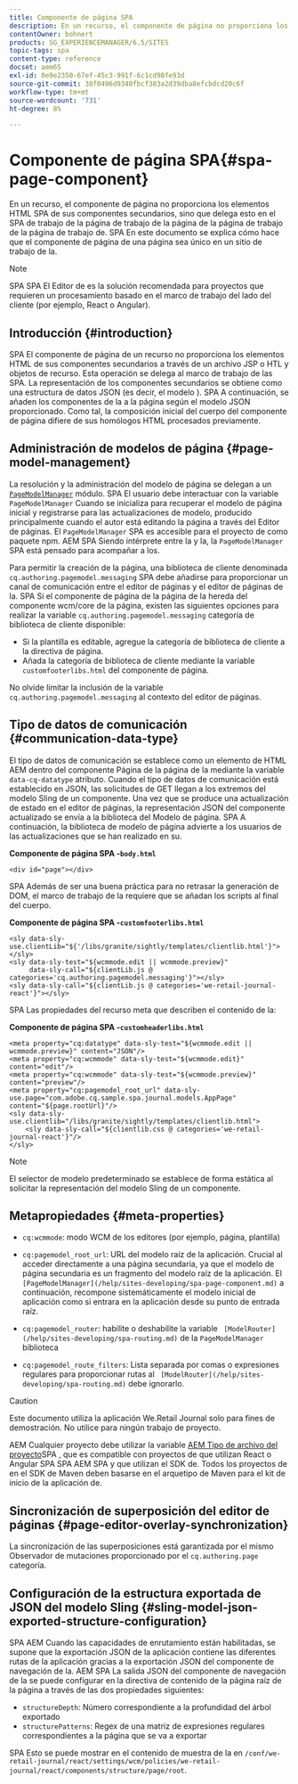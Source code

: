 ```yaml
---
title: Componente de página SPA
description: En un recurso, el componente de página no proporciona los elementos HTML SPA de sus componentes secundarios, sino que delega esto en el SPA de trabajo de la página de trabajo de la página de la página de trabajo de la página de trabajo de. SPA En este documento se explica cómo hace que el componente de página de una página sea único en un sitio de trabajo de la.
contentOwner: bohnert
products: SG_EXPERIENCEMANAGER/6.5/SITES
topic-tags: spa
content-type: reference
docset: aem65
exl-id: 0e9e2350-67ef-45c3-991f-6c1cd98fe93d
source-git-commit: 38f0496d9340fbcf383a2d39dba8efcbdcd20c6f
workflow-type: tm+mt
source-wordcount: '731'
ht-degree: 8%

---
```


# Componente de página SPA{#spa-page-component}

En un recurso, el componente de página no proporciona los elementos HTML SPA de sus componentes secundarios, sino que delega esto en el SPA de trabajo de la página de trabajo de la página de la página de trabajo de la página de trabajo de. SPA En este documento se explica cómo hace que el componente de página de una página sea único en un sitio de trabajo de la.

>[!NOTE]
>
>SPA SPA El Editor de es la solución recomendada para proyectos que requieren un procesamiento basado en el marco de trabajo del lado del cliente (por ejemplo, React o Angular).

## Introducción {#introduction}

SPA El componente de página de un recurso no proporciona los elementos HTML de sus componentes secundarios a través de un archivo JSP o HTL y objetos de recurso. Esta operación se delega al marco de trabajo de las SPA. La representación de los componentes secundarios se obtiene como una estructura de datos JSON (es decir, el modelo ). SPA A continuación, se añaden los componentes de la a la página según el modelo JSON proporcionado. Como tal, la composición inicial del cuerpo del componente de página difiere de sus homólogos HTML procesados previamente.

## Administración de modelos de página {#page-model-management}

La resolución y la administración del modelo de página se delegan a un [`PageModelManager`](/help/sites-developing/spa-blueprint.md#pagemodelmanager) módulo. SPA El usuario debe interactuar con la variable `PageModelManager` Cuando se inicializa para recuperar el modelo de página inicial y registrarse para las actualizaciones de modelo, producido principalmente cuando el autor está editando la página a través del Editor de páginas. El `PageModelManager` SPA es accesible para el proyecto de como paquete npm. AEM SPA Siendo intérprete entre la y la, la `PageModelManager` SPA está pensado para acompañar a los.

Para permitir la creación de la página, una biblioteca de cliente denominada `cq.authoring.pagemodel.messaging` SPA debe añadirse para proporcionar un canal de comunicación entre el editor de páginas y el editor de páginas de la. SPA Si el componente de página de la página de la hereda del componente wcm/core de la página, existen las siguientes opciones para realizar la variable `cq.authoring.pagemodel.messaging` categoría de biblioteca de cliente disponible:

* Si la plantilla es editable, agregue la categoría de biblioteca de cliente a la directiva de página.
* Añada la categoría de biblioteca de cliente mediante la variable `customfooterlibs.html` del componente de página.

No olvide limitar la inclusión de la variable `cq.authoring.pagemodel.messaging` al contexto del editor de páginas.

## Tipo de datos de comunicación {#communication-data-type}

El tipo de datos de comunicación se establece como un elemento de HTML AEM dentro del componente Página de la página de la mediante la variable `data-cq-datatype` atributo. Cuando el tipo de datos de comunicación está establecido en JSON, las solicitudes de GET llegan a los extremos del modelo Sling de un componente. Una vez que se produce una actualización de estado en el editor de páginas, la representación JSON del componente actualizado se envía a la biblioteca del Modelo de página. SPA A continuación, la biblioteca de modelo de página advierte a los usuarios de las actualizaciones que se han realizado en su.

**Componente de página SPA -`body.html`**

```
<div id="page"></div>
```

SPA Además de ser una buena práctica para no retrasar la generación de DOM, el marco de trabajo de la requiere que se añadan los scripts al final del cuerpo.

**Componente de página SPA -`customfooterlibs.html`**

```
<sly data-sly-use.clientLib="${'/libs/granite/sightly/templates/clientlib.html'}"></sly>
<sly data-sly-test="${wcmmode.edit || wcmmode.preview}"
     data-sly-call="${clientLib.js @ categories='cq.authoring.pagemodel.messaging'}"></sly>
<sly data-sly-call="${clientLib.js @ categories='we-retail-journal-react'}"></sly>
```

SPA Las propiedades del recurso meta que describen el contenido de la:

**Componente de página SPA -`customheaderlibs.html`**

```
<meta property="cq:datatype" data-sly-test="${wcmmode.edit || wcmmode.preview}" content="JSON"/>
<meta property="cq:wcmmode" data-sly-test="${wcmmode.edit}" content="edit"/>
<meta property="cq:wcmmode" data-sly-test="${wcmmode.preview}" content="preview"/>
<meta property="cq:pagemodel_root_url" data-sly-use.page="com.adobe.cq.sample.spa.journal.models.AppPage" content="${page.rootUrl}"/>
<sly data-sly-use.clientlib="/libs/granite/sightly/templates/clientlib.html">
    <sly data-sly-call="${clientlib.css @ categories='we-retail-journal-react'}"/>
</sly>
```

>[!NOTE]
>
>El selector de modelo predeterminado se establece de forma estática al solicitar la representación del modelo Sling de un componente.

## Metapropiedades {#meta-properties}

* `cq:wcmmode`: modo WCM de los editores (por ejemplo, página, plantilla)
* `cq:pagemodel_root_url`: URL del modelo raíz de la aplicación. Crucial al acceder directamente a una página secundaria, ya que el modelo de página secundaria es un fragmento del modelo raíz de la aplicación. El ` [PageModelManager](/help/sites-developing/spa-page-component.md)` a continuación, recompone sistemáticamente el modelo inicial de aplicación como si entrara en la aplicación desde su punto de entrada raíz.

* `cq:pagemodel_router`: habilite o deshabilite la variable ` [ModelRouter](/help/sites-developing/spa-routing.md)` de la `PageModelManager` biblioteca

* `cq:pagemodel_route_filters`: Lista separada por comas o expresiones regulares para proporcionar rutas al ` [ModelRouter](/help/sites-developing/spa-routing.md)` debe ignorarlo.

>[!CAUTION]
>
>Este documento utiliza la aplicación We.Retail Journal solo para fines de demostración. No utilice para ningún trabajo de proyecto.
>
>AEM Cualquier proyecto debe utilizar la variable [AEM Tipo de archivo del proyecto](https://experienceleague.adobe.com/docs/experience-manager-core-components/using/developing/archetype/overview.html?lang=es)SPA , que es compatible con proyectos de que utilizan React o Angular SPA SPA AEM SPA y que utilizan el SDK de. Todos los proyectos de en el SDK de Maven deben basarse en el arquetipo de Maven para el kit de inicio de la aplicación de.

## Sincronización de superposición del editor de páginas {#page-editor-overlay-synchronization}

La sincronización de las superposiciones está garantizada por el mismo Observador de mutaciones proporcionado por el `cq.authoring.page` categoría.

## Configuración de la estructura exportada de JSON del modelo Sling {#sling-model-json-exported-structure-configuration}

SPA AEM Cuando las capacidades de enrutamiento están habilitadas, se supone que la exportación JSON de la aplicación contiene las diferentes rutas de la aplicación gracias a la exportación JSON del componente de navegación de la. AEM SPA La salida JSON del componente de navegación de la se puede configurar en la directiva de contenido de la página raíz de la página a través de las dos propiedades siguientes:

* `structureDepth`: Número correspondiente a la profundidad del árbol exportado
* `structurePatterns`: Regex de una matriz de expresiones regulares correspondientes a la página que se va a exportar

SPA Esto se puede mostrar en el contenido de muestra de la en `/conf/we-retail-journal/react/settings/wcm/policies/we-retail-journal/react/components/structure/page/root`.
